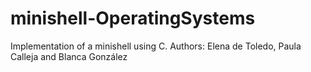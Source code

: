 # minishell-OperatingSystems
Implementation of a minishell using C. Authors: Elena de Toledo, Paula Calleja and Blanca González
